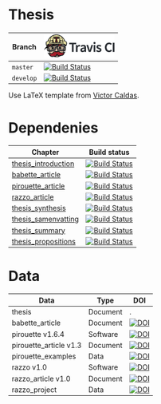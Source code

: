 # Thesis

Branch   |[![Travis CI logo](pics/TravisCI.png)](https://travis-ci.org)
---------|-------------------------------------------------------------------------------------------------------------------------------------------
`master` |[![Build Status](https://travis-ci.org/richelbilderbeek/thesis.svg?branch=master)](https://travis-ci.org/richelbilderbeek/thesis)
`develop`|[![Build Status](https://travis-ci.org/richelbilderbeek/thesis.svg?branch=develop)](https://travis-ci.org/richelbilderbeek/thesis)

Use LaTeX template from [Victor Caldas](https://github.com/vcaldas/Groningen-thesis-template).

# Dependenies

Chapter                                                                       |Build status
------------------------------------------------------------------------------|------------------------------------------------------------------------------------------------------------------------------------------------------------
[thesis_introduction](https://github.com/richelbilderbeek/thesis_introduction)|[![Build Status](https://travis-ci.org/richelbilderbeek/thesis_introduction.svg?branch=master)](https://travis-ci.org/richelbilderbeek/thesis_introduction)
[babette_article](https://github.com/richelbilderbeek/babette_article)        |[![Build Status](https://travis-ci.org/richelbilderbeek/babette_article.svg?branch=master)](https://travis-ci.org/richelbilderbeek/babette_article)
[pirouette_article](https://github.com/richelbilderbeek/pirouette_article)    |[![Build Status](https://travis-ci.org/richelbilderbeek/pirouette_article.svg?branch=master)](https://travis-ci.org/richelbilderbeek/pirouette_article)
[razzo_article](https://github.com/richelbilderbeek/razzo_article)            |[![Build Status](https://travis-ci.org/richelbilderbeek/razzo_article.svg?branch=master)](https://travis-ci.org/richelbilderbeek/razzo_article)
[thesis_synthesis](https://github.com/richelbilderbeek/thesis_synthesis)      |[![Build Status](https://travis-ci.org/richelbilderbeek/thesis_synthesis.svg?branch=master)](https://travis-ci.org/richelbilderbeek/thesis_synthesis)
[thesis_samenvatting](https://github.com/richelbilderbeek/thesis_samenvatting)|[![Build Status](https://travis-ci.org/richelbilderbeek/thesis_samenvatting.svg?branch=master)](https://travis-ci.org/richelbilderbeek/thesis_samenvatting)
[thesis_summary](https://github.com/richelbilderbeek/thesis_summary)          |[![Build Status](https://travis-ci.org/richelbilderbeek/thesis_summary.svg?branch=master)](https://travis-ci.org/richelbilderbeek/thesis_summary)
[thesis_propositions](https://github.com/richelbilderbeek/thesis_propositions)|[![Build Status](https://travis-ci.org/richelbilderbeek/thesis_propositions.svg?branch=master)](https://travis-ci.org/richelbilderbeek/thesis_propositions)

# Data

Data                  |Type          |DOI
----------------------|--------------|----------------------------------------------------------------------------------------------------------------
thesis                |Document      |.
babette_article       |Document      |[![DOI](https://zenodo.org/badge/105884140.svg)](https://zenodo.org/badge/latestdoi/105884140)
pirouette v1.6.4      |Software      |[![DOI](https://zenodo.org/badge/DOI/10.5281/zenodo.3969839.svg)](https://doi.org/10.5281/zenodo.3969839)
pirouette_article v1.3|Document      |[![DOI](https://zenodo.org/badge/DOI/10.5281/zenodo.3969845.svg)](https://doi.org/10.5281/zenodo.3969845)
pirouette_examples    |Data          |[![DOI](https://zenodo.org/badge/DOI/10.5281/zenodo.3970000.svg)](https://doi.org/10.5281/zenodo.3970000)
razzo v1.0            |Software      |[![DOI](https://zenodo.org/badge/DOI/10.5281/zenodo.3970327.svg)](https://doi.org/10.5281/zenodo.3970327)
razzo_article v1.0    |Document      |[![DOI](https://zenodo.org/badge/DOI/10.5281/zenodo.3969899.svg)](https://doi.org/10.5281/zenodo.3969899)
razzo_project         |Data          |[![DOI](https://zenodo.org/badge/DOI/10.5281/zenodo.3969932.svg)](https://doi.org/10.5281/zenodo.3969932)

